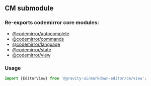 ## CM submodule

### Re-exports codemirror core modules:

- [@codemirror/autocomplete](https://github.com/codemirror/autocomplete)
- [@codemirror/commands](https://github.com/codemirror/commands)
- [@codemirror/language](https://github.com/codemirror/language)
- [@codemirror/state](https://github.com/codemirror/state)
- [@codemirror/view](https://github.com/codemirror/view)

### Usage

```js
import {EditorView} from '@gravity-ui/markdown-editor/cm/view';
```
